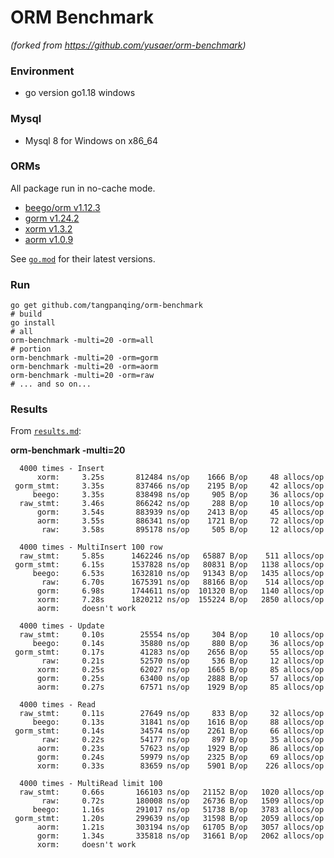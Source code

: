 # ORM Benchmark

_(forked from https://github.com/yusaer/orm-benchmark)_

### Environment

- go version go1.18 windows

### Mysql

- Mysql 8 for Windows on x86_64

### ORMs

All package run in no-cache mode.

- [beego/orm v1.12.3](https://github.com/astaxie/beego/tree/master/orm)
- [gorm v1.24.2](https://github.com/go-gorm/gorm)
- [xorm v1.3.2](https://github.com/xormplus/xorm)
- [aorm v1.0.9](https://github.com/tangpanqing/aorm)

See [`go.mod`](https://github.com/frederikhors/orm-benchmark/blob/master/go.mod) for their latest versions.

### Run

```shell
go get github.com/tangpanqing/orm-benchmark
# build
go install
# all
orm-benchmark -multi=20 -orm=all
# portion
orm-benchmark -multi=20 -orm=gorm
orm-benchmark -multi=20 -orm=aorm
orm-benchmark -multi=20 -orm=raw
# ... and so on...
```

### Results

From [`results.md`](https://github.com/tangpanqing/orm-benchmark/tree/master/results.md):

**orm-benchmark -multi=20**

```
  4000 times - Insert
      xorm:     3.25s       812484 ns/op    1666 B/op     48 allocs/op
 gorm_stmt:     3.35s       837466 ns/op    2195 B/op     42 allocs/op
     beego:     3.35s       838498 ns/op     905 B/op     36 allocs/op
  raw_stmt:     3.46s       866242 ns/op     288 B/op     10 allocs/op
      gorm:     3.54s       883939 ns/op    2413 B/op     45 allocs/op
      aorm:     3.55s       886341 ns/op    1721 B/op     72 allocs/op
       raw:     3.58s       895178 ns/op     505 B/op     12 allocs/op

  4000 times - MultiInsert 100 row
  raw_stmt:     5.85s      1462246 ns/op   65887 B/op    511 allocs/op
 gorm_stmt:     6.15s      1537828 ns/op   80831 B/op   1138 allocs/op
     beego:     6.53s      1632810 ns/op   91343 B/op   1435 allocs/op
       raw:     6.70s      1675391 ns/op   88166 B/op    514 allocs/op
      gorm:     6.98s      1744611 ns/op  101320 B/op   1140 allocs/op
      xorm:     7.28s      1820212 ns/op  155224 B/op   2850 allocs/op
      aorm:     doesn't work

  4000 times - Update
  raw_stmt:     0.10s        25554 ns/op     304 B/op     10 allocs/op
     beego:     0.14s        35880 ns/op     880 B/op     36 allocs/op
 gorm_stmt:     0.17s        41283 ns/op    2656 B/op     55 allocs/op
       raw:     0.21s        52570 ns/op     536 B/op     12 allocs/op
      xorm:     0.25s        62027 ns/op    1665 B/op     85 allocs/op
      gorm:     0.25s        63400 ns/op    2888 B/op     57 allocs/op
      aorm:     0.27s        67571 ns/op    1929 B/op     85 allocs/op

  4000 times - Read
  raw_stmt:     0.11s        27649 ns/op     833 B/op     32 allocs/op
     beego:     0.13s        31841 ns/op    1616 B/op     88 allocs/op
 gorm_stmt:     0.14s        34574 ns/op    2261 B/op     66 allocs/op
       raw:     0.22s        54177 ns/op     897 B/op     35 allocs/op
      aorm:     0.23s        57623 ns/op    1929 B/op     86 allocs/op
      gorm:     0.24s        59979 ns/op    2325 B/op     69 allocs/op
      xorm:     0.33s        83659 ns/op    5901 B/op    226 allocs/op

  4000 times - MultiRead limit 100
  raw_stmt:     0.66s       166103 ns/op   21152 B/op   1020 allocs/op
       raw:     0.72s       180008 ns/op   26736 B/op   1509 allocs/op
     beego:     1.16s       291017 ns/op   51738 B/op   3783 allocs/op
 gorm_stmt:     1.20s       299639 ns/op   31598 B/op   2059 allocs/op
      aorm:     1.21s       303194 ns/op   61705 B/op   3057 allocs/op
      gorm:     1.34s       335818 ns/op   31661 B/op   2062 allocs/op
      xorm:     doesn't work

```

